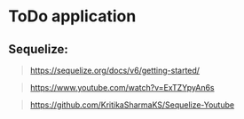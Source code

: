 # ToDo application

## Sequelize:

> https://sequelize.org/docs/v6/getting-started/

> https://www.youtube.com/watch?v=ExTZYpyAn6s

> https://github.com/KritikaSharmaKS/Sequelize-Youtube
